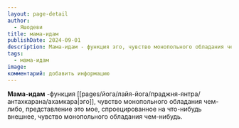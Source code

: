 ```yaml
---
layout: page-detail
author:
  - Яшодеви
title: мама-идам
publishDate: 2024-09-01
description: Мама-идам - функция эго, чувство монопольного обладания чем-либо, представление это мое, спроецированное на что-нибудь внешнее, чувство монопольного обладания чем-нибудь.
tags:
  - мама-идам
image: 
комментарий: добавить информацию
---
```

**Мама-идам** -функция [[pages/йога/лайя-йога/праджня-янтра/антахкарана/ахамкара|эго]], чувство монопольного обладания чем-либо, представление это мое, спроецированное на что-нибудь внешнее, чувство монопольного обладания чем-нибудь.

